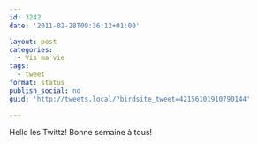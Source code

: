 ```yaml
---
id: 3242
date: '2011-02-28T09:36:12+01:00'

layout: post
categories:
  - Vis ma vie
tags:
  - tweet
format: status
publish_social: no
guid: 'http://tweets.local/?birdsite_tweet=42156101910790144'

---
```


Hello les Twittz! Bonne semaine à tous!